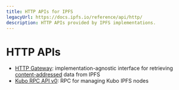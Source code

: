 ```yaml
---
title: HTTP APIs for IPFS
legacyUrl: https://docs.ipfs.io/reference/api/http/
description: HTTP APIs provided by IPFS implementations.
---
```


# HTTP APIs

<!--

This page is provided for backward-compatibility,
ensuring existing hotlinks to our docs remain functional.

Most of users won't ever see this, because this.advancedRedirect() in
.vuepress/theme/components/Page.vue will detect references starting with
#api-v0-foo and will redirect to correct URL at /reference/kubo/rpc/#api-v0-foo

In case when RPC reference page was linked without an anchor, below two links
should be enough.

-->

- [HTTP Gateway](/reference/http/gateway/): implementation-agnostic interface for retrieving [content-addressed](../concepts/glossary/#content-addressing) data from IPFS
- [Kubo RPC API v0](/reference/kubo/rpc/): RPC for managing Kubo IPFS nodes
